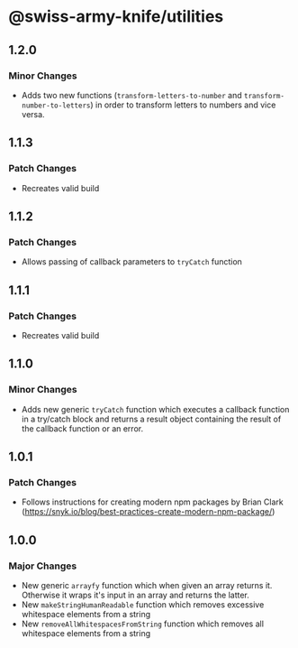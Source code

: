 # @swiss-army-knife/utilities

## 1.2.0

### Minor Changes

- Adds two new functions (`transform-letters-to-number` and `transform-number-to-letters`) in order to transform letters to numbers and vice versa.

## 1.1.3

### Patch Changes

- Recreates valid build

## 1.1.2

### Patch Changes

- Allows passing of callback parameters to `tryCatch` function

## 1.1.1

### Patch Changes

- Recreates valid build

## 1.1.0

### Minor Changes

- Adds new generic `tryCatch` function which executes a callback function in a try/catch block and returns a result object containing the result of the callback function or an error.

## 1.0.1

### Patch Changes

- Follows instructions for creating modern npm packages by Brian Clark (https://snyk.io/blog/best-practices-create-modern-npm-package/)

## 1.0.0

### Major Changes

- New generic `arrayfy` function which when given an array returns it. Otherwise it wraps it's input in an array and returns the latter.
- New `makeStringHumanReadable` function which removes excessive whitespace elements from a string
- New `removeAllWhitespacesFromString` function which removes all whitespace elements from a string
